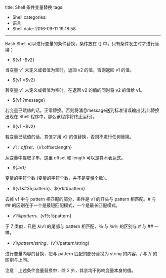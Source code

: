 title: Shell 条件变量替换
tags:
  - Shell
categories:
  - 语言
  - Shell
date: 2016-09-11 19:18:58
---
Bash Shell 可以进行变量的条件替换，条件放在 {} 中，只有条件发生时才进行替换：

<!-- more -->

- ${v1:\-$v2}

当变量 v1 未定义或者值为空时，返回 v2 的值，否则返回 v1 的值。

- ${v1:=$v2}

若变量 v1 未定义或者值为空时，在返回 v2 的值的同时将 v2 的值给 v1。

- ${v1:?message}

若变量已赋值的话，正常替换。否则将消息message送到标准错误输出(若此替换出现在 Shell 程序中，那么该程序将终止运行)。

- ${v1:+$v2}

若变量已赋值的话，其值才用 v2 的值替换，否则不进行任何替换。

- ${v1:offset}、${v1:offset:length}

从变量中提取子串，这里 offset 和 length 可以是算术表达式。

- ${&#35;v1}

变量的字符个数 (变量的字符个数，并不是变量个数）。

- ${v1&#35;pattern}、${v1&#35;&#35;pattern}

去掉 v1 中与 pattern 相匹配的部分，条件是 v1 的开头与 pattern 相匹配。&#35; 与 &#35;&#35; 的区别在于一个是最短匹配模式，一个是最长匹配模式。

- ${v1％pattern}、${v1％％pattern}

于 7 类似，只是 从v1 的尾部与 pattern 相匹配，％ 与 ％％ 的区别与 &#35; 与 &#35;&#35; 一样。

- ${v1/pattern/string}、${v1//pattern/string}

进行变量内容的替换，把与 pattern 匹配的部分替换为 string 的内容，/ 与 // 的区别与上同。

注意：上述条件变量替换中，除 2 外，其余均不影响变量本身的值。
